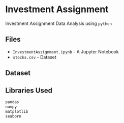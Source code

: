 # Investment Assignment

Investment Assignment Data Analysis using `python`

## Files

- `InvestmentAssignment.ipynb` - A Jupyter Notebook
- `stocks.csv` - Dataset

## Dataset

## Libraries Used


```python
pandas
numpy
matplotlib
seaborn
```